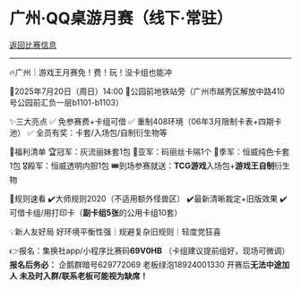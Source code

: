 # 广州·QQ桌游月赛（线下·常驻）

[返回比赛信息](../../../../Competitions.html)  

---

🔥广州｜游戏王月赛免！费！玩！没卡组也能冲

📅2025年7月20日（周日）14:00
📍公园前地铁站旁（广州市越秀区解放中路410号公园前汇负一层b1101-b1103）

✨三大亮点
✅ 免参赛费+卡组可借
✅ 重制408环境（06年3月限制卡表+四期卡池）
✅ 全员有奖：卡套/入场包/自制衍生物等

🎁福利清单
🏆冠军：灰流丽妹套1包
🥈亚军：码丽丝卡隔1个
🥉季军：恒威纯色卡套1包
🎖殿军：恒威透明内胆1包
🎟到场参赛就送：**TCG游戏**入场包+**游戏王自制**衍生物

📜规则速看
✔️大师规则2020（不适用额外怪兽区）
✔️最新清晰裁定+旧版效果
✔️可借卡组/用打印卡（**副卡组5张**的公用卡组10套）

💡新人友好局
好环境平衡性强｜规避复杂旧规则｜轻度党狂喜

👉报名：集换社app/小程序比赛码**69V0HB**
（卡组建议提前组好，现场可微调）
**报名后务必：**
企鹅群暗号629772069
老板绿泡18924001330
开赛后**无法中途加人**
**未及时入群/联系老板可能视为缺席！**